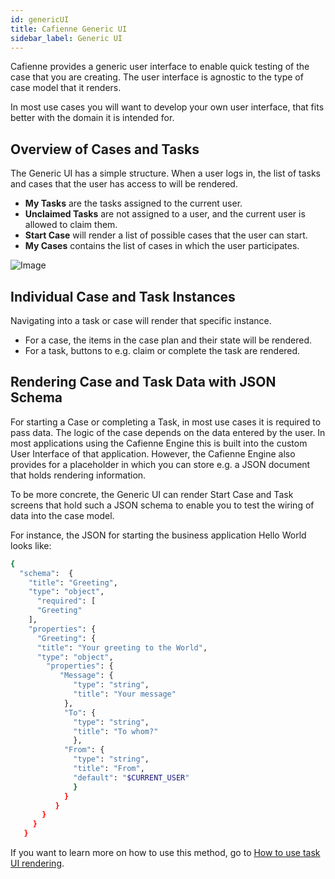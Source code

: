 ```yaml
---
id: genericUI
title: Cafienne Generic UI
sidebar_label: Generic UI
---
```


Cafienne provides a generic user interface to enable quick testing of the case that you are creating.
The user interface is agnostic to the type of case model that it renders.

In most use cases you will want to develop your own user interface, that fits better with the domain it is intended for.

## Overview of Cases and Tasks
The Generic UI has a simple structure. When a user logs in, the list of tasks and cases that the user has access to will be rendered.
- **My Tasks** are the tasks assigned to the current user.
- **Unclaimed Tasks** are not assigned to a user, and the current user is allowed to claim them.
- **Start Case** will render a list of possible cases that the user can start.
- **My Cases** contains the list of cases in which the user participates.

![Image](assets/ui/myTasks.png)

## Individual Case and Task Instances
Navigating into a task or case will render that specific instance.
 - For a case, the items in the case plan and their state will be rendered.
 - For a task, buttons to e.g. claim or complete the task are rendered.

## Rendering Case and Task Data with JSON Schema
For starting a Case or completing a Task, in most use cases it is required to pass data. The logic of the case depends on the data entered by the user. In most applications using the Cafienne Engine this is built into the custom User Interface of that application. However, the Cafienne Engine also provides for a placeholder in which you can store e.g. a JSON document that holds rendering information.

To be more concrete, the Generic UI can render Start Case and Task screens that hold such a JSON schema to enable you to test the wiring of data into the case model.

For instance, the JSON for starting the business application Hello World looks like:

```sh
{
  "schema":  {
    "title": "Greeting",
    "type": "object",
      "required": [
      "Greeting"
    ],
    "properties": {
      "Greeting": {
      "title": "Your greeting to the World",
      "type": "object",
        "properties": {
           "Message": {
              "type": "string",
              "title": "Your message"
            },
            "To": { 
              "type": "string",
              "title": "To whom?"
              },
            "From": {
              "type": "string",
              "title": "From",
              "default": "$CURRENT_USER"
              }
            }
          }
       }
     }
   }
```
If you want to learn more on how to use this method, go to [How to use task UI rendering](genericUIHTM).